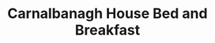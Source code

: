 ---
title: "Carnalbanagh House Bed and Breakfast"
address: "192, Coleraine Road, Portstewart, Co. Derry, BT55 7PL"
tel: "028 7083 6294"
county: "Derry"
category: "Guesthouses"
type: "Content"
lat: "055.1660470000"
lng: "-006.7041860000"
---